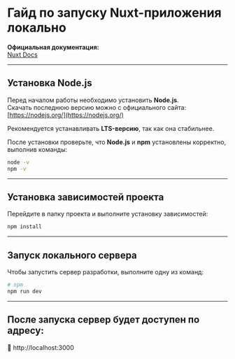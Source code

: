 # Гайд по запуску Nuxt-приложения локально

**Официальная документация:**  
[Nuxt Docs](https://nuxt.com/docs/getting-started/introduction)

---

## Установка Node.js

Перед началом работы необходимо установить **Node.js**.  
Скачать последнюю версию можно с официального сайта:  
[https://nodejs.org/](https://nodejs.org/)

Рекомендуется устанавливать **LTS-версию**, так как она стабильнее.

После установки проверьте, что **Node.js** и **npm** установлены корректно, выполнив команды:

```bash
node -v
npm -v
```
---

## Установка зависимостей проекта
Перейдите в папку проекта и выполните установку зависимостей:

```bash
npm install
```
---

## Запуск локального сервера
Чтобы запустить сервер разработки, выполните одну из команд:

```bash
# npm
npm run dev
```
---

## После запуска сервер будет доступен по адресу:
🔗 http://localhost:3000

